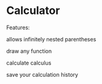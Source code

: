 # Calculator
Features:

allows infinitely nested parentheses

draw any function

calculate calculus

save your calculation history
